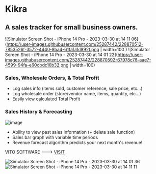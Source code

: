 # Kikra
## A sales tracker for small business owners.
![Simulator Screen Shot - iPhone 14 Pro - 2023-03-30 at 14 11 06](https://user-images.githubusercontent.com/25287442/228870512-7853526f-3572-4440-8ba4-61fa1a1d892f.png | width=100 ) ![Simulator Screen Shot - iPhone 14 Pro - 2023-03-30 at 14 01 22](https://user-images.githubusercontent.com/25287442/228870592-67978c76-aae7-4599-94fa-e60cbdc10b32.png | width=100)

### Sales, Wholesale Orders, & Total Profit
- Log sales info (items sold, customer reference, sale price, etc...) 
- Log wholesale order (store/vendor name, items, quantity, etc...) 
- Easily view calculated Total Profit 

### Sales History & Forecasting
![image](https://user-images.githubusercontent.com/25287442/228870375-92e69395-1b33-4b6b-95de-7be39f9ec479.png)

- Ability to view past sales information (+ delete sale function)
- Sales bar graph with variable time periods
- Revenue forecast algorithm predicts your next month's revenue!

VITO SOFTWARE ---> [VISIT](https://raviheyne.com)


![Simulator Screen Shot - iPhone 14 Pro - 2023-03-30 at 14 01 36](https://user-images.githubusercontent.com/25287442/228870652-791343e9-4059-4cb1-87cd-45eb2601f9b9.png)![Simulator Screen Shot - iPhone 14 Pro - 2023-03-30 at 14 11 11](https://user-images.githubusercontent.com/25287442/228870712-73221a4d-cb20-499d-90e5-644d6f037136.png)

